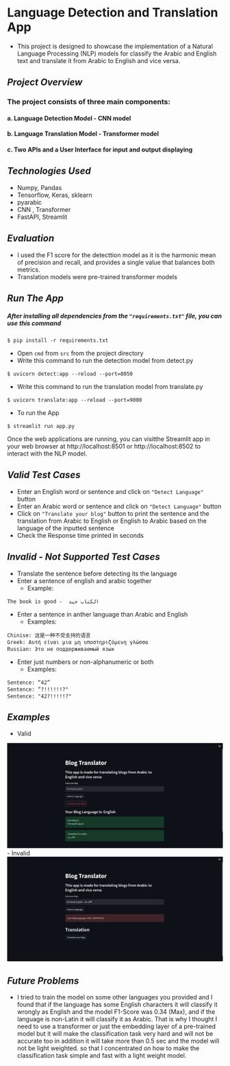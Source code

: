 # Language Detection and Translation App
- This project is designed to showcase the implementation of a Natural Language Processing (NLP) models for classify the Arabic and English text and translate it from Arabic to English and vice versa.
## ***Project Overview***
### The project consists of three main components:
#### a. Language Detection Model - CNN model
#### b. Language Translation Model - Transformer model
#### c. Two APIs and a User Interface for input and output displaying
## ***Technologies Used***
- Numpy, Pandas
- Tensorflow, Keras, sklearn
- pyarabic
- CNN , Transformer
- FastAPI, Streamlit

## ***Evaluation***
- I used the F1 score for the detecttion model as it is the harmonic mean of precision and recall, and provides a single value that balances both metrics.
- Translation models were pre-trained transformer models 

## ***Run The App***
##### After installing all dependencies from the ```"requirements.txt"``` file, you can use this command
```
$ pip install -r requirements.txt
```
- Open ```cmd``` from ```src``` from the project directory
- Write this command to run the detection model from detect.py
```
$ uvicorn detect:app --reload --port=8050
```
- Write this command to run the translation model from translate.py
```
$ uvicorn translate:app --reload --port=9000
```
- To run the App
```
$ streamlit run app.py      
```

Once the web applications are running, you can visitthe Streamlit app in your web browser at http://localhost:8501 or http://localhost:8502 to interact with the NLP model.




## ***Valid Test Cases***
- Enter an English word or sentence and click on ```"Detect Language"``` button
- Enter an Arabic word or sentence and click on ```"Detect Language"``` button
- Click on ```"Translate your blog"``` button to print the sentence and the translation from Arabic to English or English to Arabic based on the language of the inputted sentence
- Check the Response time printed in seconds 

## ***Invalid - Not Supported Test Cases***
- Translate the sentence before detecting its the language
- Enter a sentence of english and arabic together
    - Example:
```
The book is good -  الكتاب جيد
```
- Enter a sentence in anther language than Arabic and English
    - Examples:
```
Chinise: 这是一种不受支持的语言
Greek: Αυτή είναι μια μη υποστηριζόμενη γλώσσα
Russian: Это не поддерживаемый язык
```
- Enter just numbers or non-alphanumeric or both
    - Examples:
```
Sentence: “42” 
Sentence: “?!!!!!!?"
Sentence: "42?!!!!!?"
```
## ***Examples***
- Valid
<img src="valid.png" alt="Alt text">
- Invalid
<img src="invalid.png" alt="Alt text">

## ***Future Problems***
- I tried to train the model on some other languages you provided and I found that if the language has some English characters it will classify it wrongly as English and the model F1-Score was 0.34 (Max), and if the language is non-Latin it will classify it as Arabic. That is why I thought I need to use a transformer or just the embedding layer of a pre-trained model but it will make the classification task very hard and will not be accurate too in addition it will take more than 0.5 sec and the model will not be light weighted. so that I concentrated on how to make the classification task simple and fast with a light weight model.


